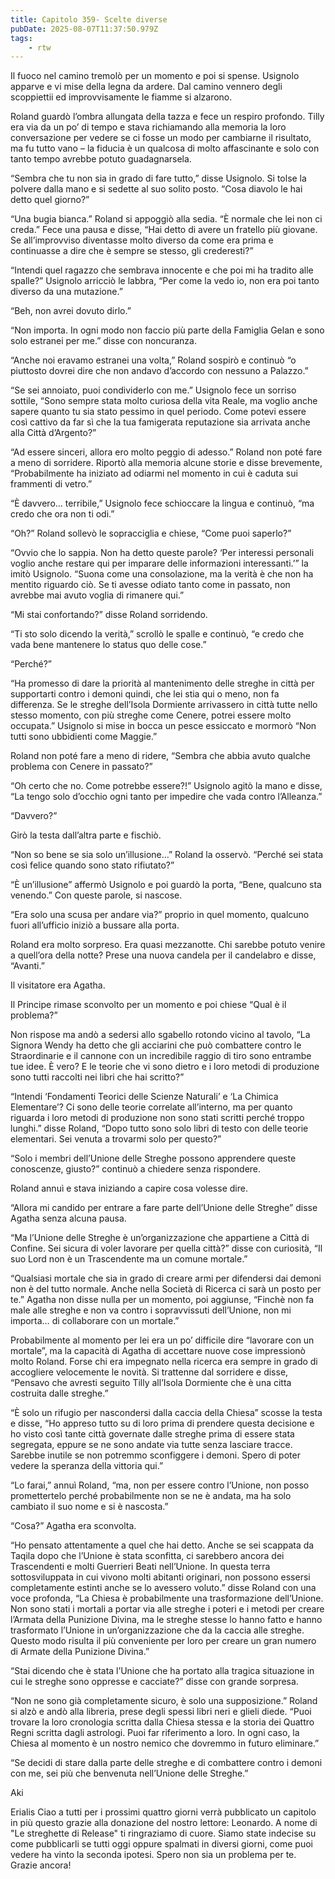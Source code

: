 ```yaml
---
title: Capitolo 359- Scelte diverse
pubDate: 2025-08-07T11:37:50.979Z
tags:
    - rtw
---
```















Il fuoco nel camino tremolò per un momento e poi si spense. Usignolo apparve e vi mise della legna da ardere. Dal camino vennero degli scoppiettii ed improvvisamente le fiamme si alzarono.


Roland guardò l’ombra allungata della tazza e fece un respiro profondo. Tilly era via da un po’ di tempo e stava richiamando alla memoria la loro conversazione per vedere se ci fosse un modo per cambiarne il risultato, ma fu tutto vano – la fiducia è un qualcosa di molto affascinante e solo con tanto tempo avrebbe potuto guadagnarsela.


“Sembra che tu non sia in grado di fare tutto,” disse Usignolo. Si tolse la polvere dalla mano e si sedette al suo solito posto. “Cosa diavolo le hai detto quel giorno?”


“Una bugia bianca.” Roland si appoggiò alla sedia. “È normale che lei non ci creda.” Fece una pausa e disse, “Hai detto di avere un fratello più giovane. Se all’improvviso diventasse molto diverso da come era prima e continuasse a dire che è sempre se stesso, gli crederesti?”


“Intendi quel ragazzo che sembrava innocente e che poi mi ha tradito alle spalle?” Usignolo arricciò le labbra, “Per come la vedo io, non era poi tanto diverso da una mutazione.”


“Beh, non avrei dovuto dirlo.”


“Non importa. In ogni modo non faccio più parte della Famiglia Gelan e sono solo estranei per me.” disse con noncuranza.


“Anche noi eravamo estranei una volta,” Roland sospirò e continuò “o piuttosto dovrei dire che non andavo d’accordo con nessuno a Palazzo.”


“Se sei annoiato, puoi condividerlo con me.” Usignolo fece un sorriso sottile, “Sono sempre stata molto curiosa della vita Reale, ma voglio anche sapere quanto tu sia stato pessimo in quel periodo. Come potevi essere così cattivo da far sì che la tua famigerata reputazione sia arrivata anche alla Città d’Argento?”


“Ad essere sinceri, allora ero molto peggio di adesso.” Roland non poté fare a meno di sorridere. Riportò alla memoria alcune storie e disse brevemente, “Probabilmente ha iniziato ad odiarmi nel momento in cui è caduta sui frammenti di vetro.”


“È davvero… terribile,” Usignolo fece schioccare la lingua e continuò, “ma credo che ora non ti odi.”


“Oh?” Roland sollevò le sopracciglia e chiese, “Come puoi saperlo?”


“Ovvio che lo sappia. Non ha detto queste parole? ‘Per interessi personali voglio anche restare qui per imparare delle informazioni interessanti.’” la imitò Usignolo. “Suona come una consolazione, ma la verità è che non ha mentito riguardo ciò. Se ti avesse odiato tanto come in passato, non avrebbe mai avuto voglia di rimanere qui.”


“Mi stai confortando?” disse Roland sorridendo.


“Ti sto solo dicendo la verità,” scrollò le spalle e continuò, “e credo che vada bene mantenere lo status quo delle cose.”


“Perché?”


“Ha promesso di dare la priorità al mantenimento delle streghe in città per supportarti contro i demoni quindi, che lei stia qui o meno, non fa differenza. Se le streghe dell’Isola Dormiente arrivassero in città tutte nello stesso momento, con più streghe come Cenere, potrei essere molto occupata.” Usignolo si mise in bocca un pesce essiccato e mormorò “Non tutti sono ubbidienti come Maggie.”


Roland non poté fare a meno di ridere, “Sembra che abbia avuto qualche problema con Cenere in passato?”


“Oh certo che no. Come potrebbe essere?!” Usignolo agitò la mano e disse, “La tengo solo d’occhio ogni tanto per impedire che vada contro l’Alleanza.”


“Davvero?”


Girò la testa dall’altra parte e fischiò.


“Non so bene se sia solo un’illusione…” Roland la osservò. “Perché sei stata così felice quando sono stato rifiutato?”


“È un’illusione” affermò Usignolo e poi guardò la porta, “Bene, qualcuno sta venendo.” Con queste parole, si nascose.


“Era solo una scusa per andare via?” proprio in quel momento, qualcuno fuori all’ufficio iniziò a bussare alla porta.


Roland era molto sorpreso. Era quasi mezzanotte. Chi sarebbe potuto venire a quell’ora della notte? Prese una nuova candela per il candelabro e disse, “Avanti.”


Il visitatore era Agatha.


Il Principe rimase sconvolto per un momento e poi chiese “Qual è il problema?”


Non rispose ma andò a sedersi allo sgabello rotondo vicino al tavolo, “La Signora Wendy ha detto che gli acciarini che può combattere contro le Straordinarie e il cannone con un incredibile raggio di tiro sono entrambe tue idee. È vero? E le teorie che vi sono dietro e i loro metodi di produzione sono tutti raccolti nei libri che hai scritto?”


“Intendi ‘Fondamenti Teorici delle Scienze Naturali’ e ‘La Chimica Elementare’? Ci sono delle teorie correlate all’interno, ma per quanto riguarda i loro metodi di produzione non sono stati scritti perché troppo lunghi.” disse Roland, “Dopo tutto sono solo libri di testo con delle teorie elementari. Sei venuta a trovarmi solo per questo?”


“Solo i membri dell’Unione delle Streghe possono apprendere queste conoscenze, giusto?” continuò a chiedere senza rispondere.


Roland annuì e stava iniziando a capire cosa volesse dire.


“Allora mi candido per entrare a fare parte dell’Unione delle Streghe” disse Agatha senza alcuna pausa.


“Ma l’Unione delle Streghe è un’organizzazione che appartiene a Città di Confine. Sei sicura di voler lavorare per quella città?” disse con curiosità, “Il suo Lord non è un Trascendente ma un comune mortale.”


“Qualsiasi mortale che sia in grado di creare armi per difendersi dai demoni non è del tutto normale. Anche nella Società di Ricerca ci sarà un posto per te.” Agatha non disse nulla per un momento, poi aggiunse, “Finchè non fa male alle streghe e non va contro i sopravvissuti dell’Unione, non mi importa… di collaborare con un mortale.”


Probabilmente al momento per lei era un po’ difficile dire “lavorare con un mortale”, ma la capacità di Agatha di accettare nuove cose impressionò molto Roland. Forse chi era impegnato nella ricerca era sempre in grado di accogliere velocemente le novità. Si trattenne dal sorridere e disse, “Pensavo che avresti seguito Tilly all’Isola Dormiente che è una citta costruita dalle streghe.”


“È solo un rifugio per nascondersi dalla caccia della Chiesa” scosse la testa e disse, “Ho appreso tutto su di loro prima di prendere questa decisione e ho visto così tante città governate dalle streghe prima di essere stata segregata, eppure se ne sono andate via tutte senza lasciare tracce. Sarebbe inutile se non potremmo sconfiggere i demoni. Spero di poter vedere la speranza della vittoria qui.”


“Lo farai,” annuì Roland, “ma, non per essere contro l’Unione, non posso promettertelo perché probabilmente non se ne è andata, ma ha solo cambiato il suo nome e si è nascosta.”


“Cosa?” Agatha era sconvolta.


“Ho pensato attentamente a quel che hai detto. Anche se sei scappata da Taqila dopo che l’Unione è stata sconfitta, ci sarebbero ancora dei Trascendenti e molti Guerrieri Beati nell’Unione. In questa terra sottosviluppata in cui vivono molti abitanti originari, non possono essersi completamente estinti anche se lo avessero voluto.” disse Roland con una voce profonda, “La Chiesa è probabilmente una trasformazione dell’Unione. Non sono stati i mortali a portar via alle streghe i poteri e i metodi per creare l’Armata della Punizione Divina, ma le streghe stesse lo hanno fatto e hanno trasformato l’Unione in un’organizzazione che da la caccia alle streghe. Questo modo risulta il più conveniente per loro per creare un gran numero di Armate della Punizione Divina.”


“Stai dicendo che è stata l’Unione che ha portato alla tragica situazione in cui le streghe sono oppresse e cacciate?” disse con grande sorpresa.


“Non ne sono già completamente sicuro, è solo una supposizione.” Roland si alzò e andò alla libreria, prese degli spessi libri neri e glieli diede. “Puoi trovare la loro cronologia scritta dalla Chiesa stessa e la storia dei Quattro Regni scritta dagli astrologi. Puoi far riferimento a loro. In ogni caso, la Chiesa al momento è un nostro nemico che dovremmo in futuro eliminare.”


“Se decidi di stare dalla parte delle streghe e di combattere contro i demoni con me, sei più che benvenuta nell’Unione delle Streghe.”






Aki






 Erialis Ciao a tutti per i prossimi quattro giorni verrà pubblicato un capitolo in più questo grazie alla donazione del nostro lettore: Leonardo. A nome di "Le streghette di Release" ti ringraziamo di cuore. Siamo state indecise su come pubblicarli se tutti oggi oppure spalmati in diversi giorni, come puoi vedere ha vinto la seconda ipotesi. Spero non sia un problema per te. Grazie ancora!
                                


                                



